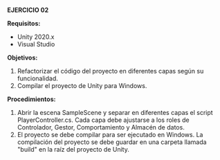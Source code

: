 **EJERCICIO 02**

**Requisitos:**
- Unity 2020.x
- Visual Studio

**Objetivos:**
1. Refactorizar el código del proyecto en diferentes capas según su funcionalidad.
2. Compilar el proyecto de Unity para Windows.

**Procedimientos:**
1. Abrir la escena SampleScene y separar en diferentes capas el script PlayerController.cs. Cada capa debe ajustarse a los roles de Controlador, Gestor, Comportamiento y Almacén de datos.
2. El proyecto se debe compilar para ser ejecutado en Windows. La compilación del proyecto se debe guardar en una carpeta llamada "build" en la raíz del proyecto de Unity.